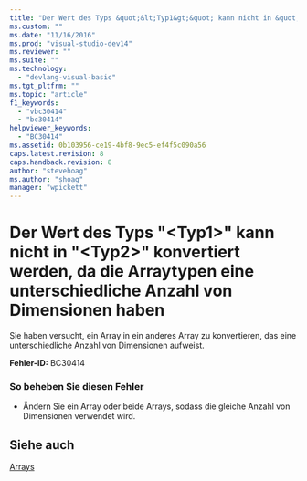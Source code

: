 ```yaml
---
title: "Der Wert des Typs &quot;&lt;Typ1&gt;&quot; kann nicht in &quot;&lt;Typ2&gt;&quot; konvertiert werden, da die Arraytypen eine unterschiedliche Anzahl von Dimensionen haben | Microsoft Docs"
ms.custom: ""
ms.date: "11/16/2016"
ms.prod: "visual-studio-dev14"
ms.reviewer: ""
ms.suite: ""
ms.technology: 
  - "devlang-visual-basic"
ms.tgt_pltfrm: ""
ms.topic: "article"
f1_keywords: 
  - "vbc30414"
  - "bc30414"
helpviewer_keywords: 
  - "BC30414"
ms.assetid: 0b103956-ce19-4bf8-9ec5-ef4f5c090a56
caps.latest.revision: 8
caps.handback.revision: 8
author: "stevehoag"
ms.author: "shoag"
manager: "wpickett"
---
```

# Der Wert des Typs &quot;&lt;Typ1&gt;&quot; kann nicht in &quot;&lt;Typ2&gt;&quot; konvertiert werden, da die Arraytypen eine unterschiedliche Anzahl von Dimensionen haben
Sie haben versucht, ein Array in ein anderes Array zu konvertieren, das eine unterschiedliche Anzahl von Dimensionen aufweist.  
  
 **Fehler\-ID:** BC30414  
  
### So beheben Sie diesen Fehler  
  
-   Ändern Sie ein Array oder beide Arrays, sodass die gleiche Anzahl von Dimensionen verwendet wird.  
  
## Siehe auch  
 [Arrays](../../visual-basic/programming-guide/language-features/arrays/index.md)